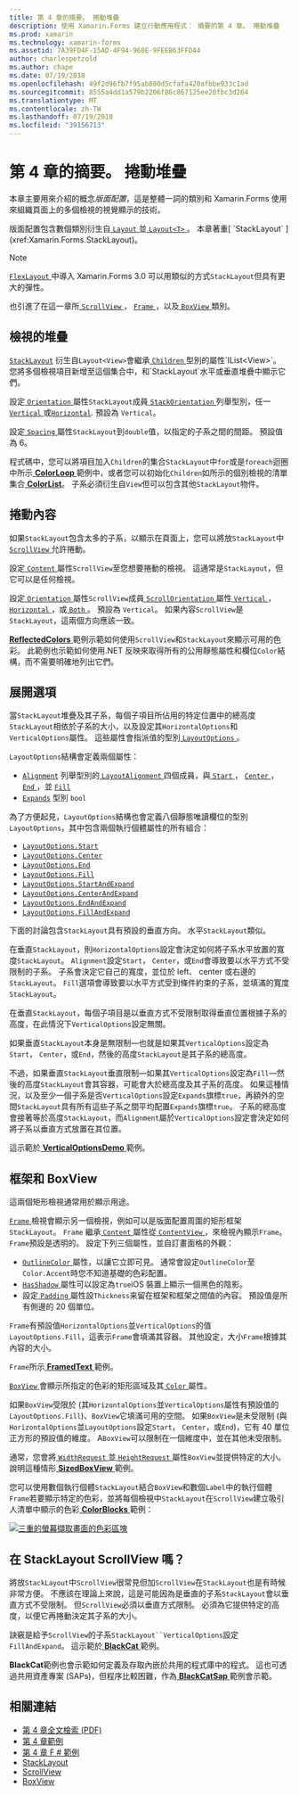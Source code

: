 ```yaml
---
title: 第 4 章的摘要。 捲動堆疊
description: 使用 Xamarin.Forms 建立行動應用程式： 摘要的第 4 章。 捲動堆疊
ms.prod: xamarin
ms.technology: xamarin-forms
ms.assetid: 7A39FD4F-15AD-4F94-960E-9FEEB63FFD44
author: charlespetzold
ms.author: chape
ms.date: 07/19/2018
ms.openlocfilehash: 49f2d96fb7f95ab880d5cfafa420afbbe933c1ad
ms.sourcegitcommit: 8555a4dd1a579b2206f86c867125ee20fbc3d264
ms.translationtype: MT
ms.contentlocale: zh-TW
ms.lasthandoff: 07/19/2018
ms.locfileid: "39156713"
---
```

# <a name="summary-of-chapter-4-scrolling-the-stack"></a>第 4 章的摘要。 捲動堆疊

本章主要用來介紹的概念*版面配置*，這是整體一詞的類別和 Xamarin.Forms 使用來組織頁面上的多個檢視的視覺顯示的技術。

版面配置包含數個類別衍生自[ `Layout` ](xref:Xamarin.Forms.Layout)並[ `Layout<T>` ](xref:Xamarin.Forms.Layout`1)。 本章著重[ `StackLayout` ](xref:Xamarin.Forms.StackLayout)。

> [!NOTE]
> [ `FlexLayout` ](~/xamarin-forms/user-interface/layouts/flex-layout.md)中導入 Xamarin.Forms 3.0 可以用類似的方式`StackLayout`但具有更大的彈性。

也引進了在這一章所[ `ScrollView` ](xref:Xamarin.Forms.ScrollView)， [ `Frame` ](xref:Xamarin.Forms.Frame)，以及[ `BoxView` ](xref:Xamarin.Forms.BoxView)類別。

## <a name="stacks-of-views"></a>檢視的堆疊

[`StackLayout`](xref:Xamarin.Forms.StackLayout) 衍生自`Layout<View>`會繼承[ `Children` ](xref:Xamarin.Forms.Layout`1)型別的屬性`IList<View>`。 您將多個檢視項目新增至這個集合中，和`StackLayout`水平或垂直堆疊中顯示它們。

設定[ `Orientation` ](xref:Xamarin.Forms.StackLayout.Orientation)屬性`StackLayout`成員[ `StackOrientation` ](xref:Xamarin.Forms.StackOrientation)列舉型別，任一[ `Vertical` ](xref:Xamarin.Forms.StackOrientation.Vertical)或[`Horizontal`](xref:Xamarin.Forms.StackOrientation.Horizontal). 預設為 `Vertical`。

設定[ `Spacing` ](xref:Xamarin.Forms.StackLayout.Spacing)屬性`StackLayout`到`double`值，以指定的子系之間的間距。 預設值為 6。

程式碼中，您可以將項目加入`Children`的集合`StackLayout`中`for`或是`foreach`迴圈中所示[ **ColorLoop** ](https://github.com/xamarin/xamarin-forms-book-samples/tree/master/Chapter04/ColorLoop)範例中，或者您可以初始化`Children`如所示的個別檢視的清單集合[ **ColorList**](https://github.com/xamarin/xamarin-forms-book-samples/tree/master/Chapter04/ColorList)。 子系必須衍生自`View`但可以包含其他`StackLayout`物件。

## <a name="scrolling-content"></a>捲動內容

如果`StackLayout`包含太多的子系，以顯示在頁面上，您可以將放`StackLayout`中[ `ScrollView` ](xref:Xamarin.Forms.ScrollView)允許捲動。

設定[ `Content` ](xref:Xamarin.Forms.ScrollView.Content)屬性`ScrollView`至您想要捲動的檢視。 這通常是`StackLayout`，但它可以是任何檢視。

設定[ `Orientation` ](xref:Xamarin.Forms.ScrollView.Orientation)屬性`ScrollView`成員[ `ScrollOrientation` ](xref:Xamarin.Forms.ScrollOrientation)屬性[ `Vertical` ](xref:Xamarin.Forms.ScrollOrientation.Vertical)， [ `Horizontal` ](xref:Xamarin.Forms.ScrollOrientation.Horizontal)，或[ `Both` ](xref:Xamarin.Forms.ScrollOrientation.Both)。 預設為 `Vertical`。 如果內容`ScrollView`是`StackLayout`，這兩個方向應該一致。

[ **ReflectedColors** ](https://github.com/xamarin/xamarin-forms-book-samples/tree/master/Chapter04/ReflectedColors)範例示範如何使用`ScrollView`和`StackLayout`來顯示可用的色彩。 此範例也示範如何使用.NET 反映來取得所有的公用靜態屬性和欄位`Color`結構，而不需要明確地列出它們。

## <a name="the-expands-option"></a>展開選項

當`StackLayout`堆疊及其子系，每個子項目所佔用的特定位置中的總高度`StackLayout`相依於子系的大小，以及設定其`HorizontalOptions`和`VerticalOptions`屬性。 這些屬性會指派值的型別[ `LayoutOptions` ](http://developer.xamstage.com/api/type/Xamarin.Forms.LayoutOptions/)。

`LayoutOptions`結構會定義兩個屬性：

- [`Alignment`](xref:Xamarin.Forms.LayoutOptions.Alignment) 列舉型別的[ `LayoutAlignment` ](xref:Xamarin.Forms.LayoutAlignment)四個成員，與[ `Start` ](xref:Xamarin.Forms.LayoutAlignment.Start)， [ `Center` ](xref:Xamarin.Forms.LayoutAlignment.Center)， [ `End` ](xref:Xamarin.Forms.LayoutAlignment.End)，並 [`Fill`](xref:Xamarin.Forms.LayoutAlignment.Fill)
- [`Expands`](xref:Xamarin.Forms.LayoutOptions.Expands) 型別 `bool`

為了方便起見，`LayoutOptions`結構也會定義八個靜態唯讀欄位的型別`LayoutOptions`，其中包含兩個執行個體屬性的所有組合：

- [`LayoutOptions.Start`](xref:Xamarin.Forms.LayoutOptions.Start)
- [`LayoutOptions.Center`](xref:Xamarin.Forms.LayoutOptions.Center)
- [`LayoutOptions.End`](xref:Xamarin.Forms.LayoutOptions.End)
- [`LayoutOptions.Fill`](xref:Xamarin.Forms.LayoutOptions.Fill)
- [`LayoutOptions.StartAndExpand`](xref:Xamarin.Forms.LayoutOptions.StartAndExpand)
- [`LayoutOptions.CenterAndExpand`](xref:Xamarin.Forms.LayoutOptions.CenterAndExpand)
- [`LayoutOptions.EndAndExpand`](xref:Xamarin.Forms.LayoutOptions.EndAndExpand)
- [`LayoutOptions.FillAndExpand`](xref:Xamarin.Forms.LayoutOptions.FillAndExpand)

下面的討論包含`StackLayout`具有預設的垂直方向。 水平`StackLayout`類似。

在垂直`StackLayout`，則`HorizontalOptions`設定會決定如何將子系水平放置的寬度`StackLayout`。 `Alignment`設定`Start`， `Center`，或`End`會導致要以水平方式不受限制的子系。 子系會決定它自己的寬度，並位於 left、 center 或右邊的`StackLayout`。 `Fill`選項會導致要以水平方式受到條件約束的子系，並填滿的寬度`StackLayout`。

在垂直`StackLayout`，每個子項目是以垂直方式不受限制取得垂直位置根據子系的高度，在此情況下`VerticalOptions`設定無關。

如果垂直`StackLayout`本身是無限制&mdash;也就是如果其`VerticalOptions`設定為`Start`， `Center`，或`End`，然後的高度`StackLayout`是其子系的總高度。

不過，如果垂直`StackLayout`垂直限制&mdash;如果其`VerticalOptions`設定為`Fill`&mdash;然後的高度`StackLayout`會其容器，可能會大於總高度及其子系的高度。 如果這種情況，以及至少一個子系是否`VerticalOptions`設定`Expands`旗標`true`，再額外的空間`StackLayout`具有所有這些子系之間平均配置`Expands`旗標`true`。 子系的總高度會接著等於高度`StackLayout`，而`Alignment`屬於`VerticalOptions`設定會決定如何將子系以垂直方式放置在其位置。

這示範於[ **VerticalOptionsDemo** ](https://github.com/xamarin/xamarin-forms-book-samples/tree/master/Chapter04/VerticalOptionsDemo)範例。

## <a name="frame-and-boxview"></a>框架和 BoxView

這兩個矩形檢視通常用於顯示用途。

[ `Frame` ](xref:Xamarin.Forms.Frame) 檢視會顯示另一個檢視，例如可以是版面配置周圍的矩形框架`StackLayout`。 `Frame` 繼承[ `Content` ](xref:Xamarin.Forms.ContentView.Content)屬性從[ `ContentView` ](xref:Xamarin.Forms.ContentView) ，來檢視內顯示`Frame`。 `Frame`預設是透明的。 設定下列三個屬性，並自訂畫面格的外觀：

- [ `OutlineColor` ](xref:Xamarin.Forms.Frame.OutlineColor)屬性，以讓它立即可見。 通常會設定`OutlineColor`至`Color.Accent`時您不知道基礎的色彩配置。
- [ `HasShadow` ](xref:Xamarin.Forms.Frame.HasShadow)屬性可以設定為`true`iOS 裝置上顯示一個黑色的陰影。
- 設定[ `Padding` ](xref:Xamarin.Forms.Layout.Padding)屬性設`Thickness`来留在框架和框架之間值的內容。 預設值是所有側邊的 20 個單位。

`Frame`有預設值`HorizontalOptions`並`VerticalOptions`的值`LayoutOptions.Fill`，這表示`Frame`會填滿其容器。 其他設定，大小`Frame`根據其內容的大小。

`Frame`所示[ **FramedText** ](https://github.com/xamarin/xamarin-forms-book-samples/tree/master/Chapter04/FramedText)範例。

[ `BoxView` ](xref:Xamarin.Forms.BoxView)會顯示所指定的色彩的矩形區域及其[ `Color` ](xref:Xamarin.Forms.BoxView.Color)屬性。

如果`BoxView`受限於 (其`HorizontalOptions`並`VerticalOptions`屬性有預設值的`LayoutOptions.Fill`)、`BoxView`它填滿可用的空間。 如果`BoxView`是未受限制 (與`HorizontalOptions`並`LayoutOptions`設定`Start`， `Center`，或`End`)，它有 40 單位正方形的預設值的維度。 A`BoxView`可以限制在一個維度中，並在其他未受限制。

通常，您會將[ `WidthRequest` ](xref:Xamarin.Forms.VisualElement.WidthRequest)並[ `HeightRequest` ](xref:Xamarin.Forms.VisualElement.HeightRequest)屬性`BoxView`並提供特定的大小。 說明這種情形[ **SizedBoxView** ](https://github.com/xamarin/xamarin-forms-book-samples/tree/master/Chapter04/SizedBoxView)範例。

您可以使用數個執行個體`StackLayout`結合`BoxView`和數個`Label`中的執行個體`Frame`若要顯示特定的色彩，並將每個檢視中`StackLayout`在`ScrollView`建立吸引人清單中顯示的色彩[ **ColorBlocks** ](https://github.com/xamarin/xamarin-forms-book-samples/tree/master/Chapter04/ColorBlocks)範例：

[![三重的螢幕擷取畫面的色彩區塊](images/ch04fg11-small.png "清單中的色彩")](images/ch04fg11-large.png#lightbox "清單的色彩")

## <a name="a-scrollview-in-a-stacklayout"></a>在 StackLayout ScrollView 嗎？

將放`StackLayout`中`ScrollView`很常見但加`ScrollView`在`StackLayout`也是有時候非常方便。 不應該在理論上來說，這是可能因為是垂直的子系`StackLayout`會以垂直方式不受限制。 但`ScrollView`必須以垂直方式限制。 必須為它提供特定的高度，以便它再捲動決定其子系的大小。

訣竅是給予`ScrollView`的子系`StackLayout``VerticalOptions`設定`FillAndExpand`。 這示範於[ **BlackCat** ](https://github.com/xamarin/xamarin-forms-book-samples/tree/master/Chapter04/BlackCat)範例。

**BlackCat**範例也會示範如何定義及存取內嵌於共用的程式庫中的程式。 這也可透過共用資產專案 (SAPs)，但程序比較困難，作為[ **BlackCatSap** ](https://github.com/xamarin/xamarin-forms-book-samples/tree/master/Chapter04/BlackCatSap)範例會示範。



## <a name="related-links"></a>相關連結

- [第 4 章全文檢索 (PDF)](https://download.xamarin.com/developer/xamarin-forms-book/XamarinFormsBook-Ch04-Apr2016.pdf)
- [第 4 章範例](https://github.com/xamarin/xamarin-forms-book-samples/tree/master/Chapter04)
- [第 4 章 F # 範例](https://github.com/xamarin/xamarin-forms-book-samples/tree/master/Chapter04/FS)
- [StackLayout](~/xamarin-forms/user-interface/layouts/stack-layout.md)
- [ScrollView](~/xamarin-forms/user-interface/layouts/scroll-view.md)
- [BoxView](~/xamarin-forms/user-interface/boxview.md)
